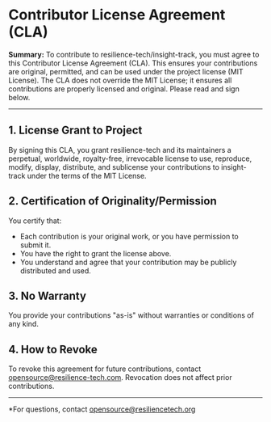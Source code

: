 # Contributor License Agreement (CLA)

**Summary:**
To contribute to resilience-tech/insight-track, you must agree to this Contributor License Agreement (CLA). This ensures your contributions are original, permitted, and can be used under the project license (MIT License). The CLA does not override the MIT License; it ensures all contributions are properly licensed and original. Please read and sign below.

---

## 1. License Grant to Project
By signing this CLA, you grant resilience-tech and its maintainers a perpetual, worldwide, royalty-free, irrevocable license to use, reproduce, modify, display, distribute, and sublicense your contributions to insight-track under the terms of the MIT License.

## 2. Certification of Originality/Permission
You certify that:
- Each contribution is your original work, or you have permission to submit it.
- You have the right to grant the license above.
- You understand and agree that your contribution may be publicly distributed and used.

## 3. No Warranty
You provide your contributions "as-is" without warranties or conditions of any kind.

## 4. How to Revoke
To revoke this agreement for future contributions, contact opensource@resilience-tech.com. Revocation does not affect prior contributions.

---

*For questions, contact opensource@resiliencetech.org
